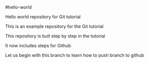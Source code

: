 #hello-world

Hello world repository for Git tutorial

This is an example repository for the Git tutorial

This repository is bult step by step in the tutorial

It now includes steps for Github

Let us begin with this branch to learn how to push branch to github